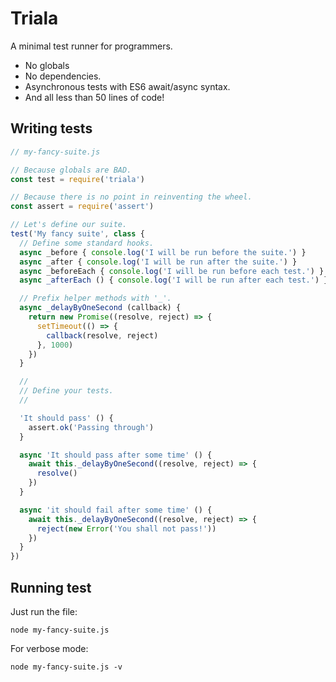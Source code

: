 # Triala

A minimal test runner for programmers.
* No globals
* No dependencies.
* Asynchronous tests with ES6 await/async syntax.
* And all less than 50 lines of code!

## Writing tests


```JavaScript
// my-fancy-suite.js

// Because globals are BAD.
const test = require('triala')

// Because there is no point in reinventing the wheel.
const assert = require('assert')

// Let's define our suite.
test('My fancy suite', class {
  // Define some standard hooks.
  async _before { console.log('I will be run before the suite.') }
  async _after { console.log('I will be run after the suite.') }
  async _beforeEach { console.log('I will be run before each test.') }
  async _afterEach () { console.log('I will be run after each test.') }

  // Prefix helper methods with '_'.
  async _delayByOneSecond (callback) {
    return new Promise((resolve, reject) => {
      setTimeout(() => {
        callback(resolve, reject)
      }, 1000)
    })
  }

  //
  // Define your tests.
  //

  'It should pass' () {
    assert.ok('Passing through')
  }

  async 'It should pass after some time' () {
    await this._delayByOneSecond((resolve, reject) => {
      resolve()
    })
  }

  async 'it should fail after some time' () {
    await this._delayByOneSecond((resolve, reject) => {
      reject(new Error('You shall not pass!'))
    })
  }
})


```

## Running test

Just run the file:
```
node my-fancy-suite.js
```
For verbose mode:
```
node my-fancy-suite.js -v
```
